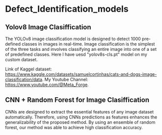 # Defect_Identification_models
## Yolov8 Image Clasiffication
The YOLOv8 image classification model is designed to detect 1000 pre-defined classes in images in real-time. Image classification is the simplest of the three tasks and involves classifying an entire image into one of a set of predefined classes.
Here I have uesd "yolov8s-cls.pt" model on my custom dataset.

Link of Kaggel dataset: https://www.kaggle.com/datasets/samuelcortinhas/cats-and-dogs-image-classification/data.
My Youtube Channel: https://www.youtube.com/@Meta_Forge.

## CNN + Random Forest for Image Clasiffication
CNNs are designed to extract the essential features of any image dataset automatically. Therefore, using CNNs predictions as features enhances the generalizability of the proposed method. By using an ensemble of random forest, our method was able to achieve high classification accuracy.
